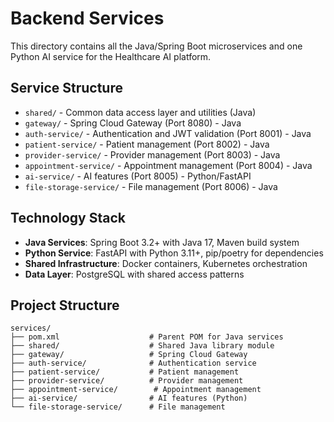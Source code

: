 # Backend Services

This directory contains all the Java/Spring Boot microservices and one Python AI service for the Healthcare AI platform.

## Service Structure

- `shared/` - Common data access layer and utilities (Java)
- `gateway/` - Spring Cloud Gateway (Port 8080) - Java
- `auth-service/` - Authentication and JWT validation (Port 8001) - Java
- `patient-service/` - Patient management (Port 8002) - Java
- `provider-service/` - Provider management (Port 8003) - Java
- `appointment-service/` - Appointment management (Port 8004) - Java
- `ai-service/` - AI features (Port 8005) - Python/FastAPI
- `file-storage-service/` - File management (Port 8006) - Java

## Technology Stack

- **Java Services**: Spring Boot 3.2+ with Java 17, Maven build system
- **Python Service**: FastAPI with Python 3.11+, pip/poetry for dependencies
- **Shared Infrastructure**: Docker containers, Kubernetes orchestration
- **Data Layer**: PostgreSQL with shared access patterns

## Project Structure

```
services/
├── pom.xml                    # Parent POM for Java services
├── shared/                    # Shared Java library module
├── gateway/                   # Spring Cloud Gateway
├── auth-service/              # Authentication service
├── patient-service/           # Patient management
├── provider-service/          # Provider management
├── appointment-service/        # Appointment management
├── ai-service/                # AI features (Python)
└── file-storage-service/      # File management
```
